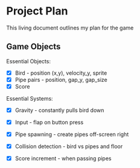 # Project Plan

This living document outlines my plan for the game 


## Game Objects

Essential Objects:

- [x] Bird - position (x,y), velocity_y, sprite
- [x] Pipe pairs - position, gap_y, gap_size
- [x] Score 

Essential Systems:

- [X] Gravity - constantly pulls bird down
- [x] Input - flap on button press
- [x] Pipe spawning - create pipes off-screen right
- [x] Collision detection - bird vs pipes and floor
- [x] Score increment - when passing pipes


